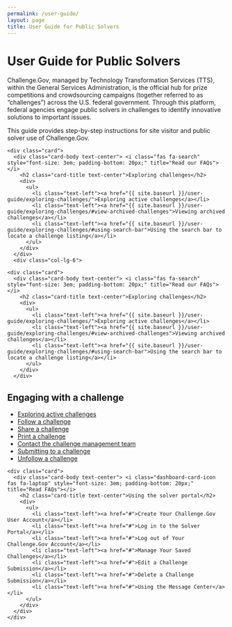 ```yaml
---
permalink: /user-guide/
layout: page
title: User Guide for Public Solvers
---
```


<h1 class="text-center mb-6 font-weight-bold">User Guide for Public Solvers</h1>
<div class="row">
<div>
  <p>Challenge.Gov, managed by Technology Transformation Services (TTS), within the General Services Administration, is the official hub for prize competitions and crowdsourcing campaigns (together referred to as “challenges”) across the U.S. federal government. Through this platform, federal agencies engage public solvers in challenges to identify innovative solutions to important issues.</p>
  <p>This guide provides step-by-step instructions for site visitor and public solver use of Challenge.Gov. </p>
</div>
  </div>
 <div class="row">
 <div class="col-lg-6">

    <div class="card">
      <div class="card-body text-center"> <i class="fas fa-search" style="font-size: 3em; padding-bottom: 20px;" title="Read our FAQs"></i>
        <h2 class="card-title text-center">Exploring challenges</h2>
        <div>
          <ul>
            <li class="text-left"><a href="{{ site.baseurl }}/user-guide/exploring-challenges/">Exploring active challenges</a></li>
            <li class="text-left"><a href="{{ site.baseurl }}/user-guide/exploring-challenges/#view-archived-challenges">Viewing archived challenges</a></li>
            <li class="text-left"><a href="{{ site.baseurl }}/user-guide/exploring-challenges/#using-search-bar">Using the search bar to locate a challenge listing</a></li>
          </ul>
        </div>
      </div>
      <div class="col-lg-6">

    <div class="card">
      <div class="card-body text-center"> <i class="fas fa-search" style="font-size: 3em; padding-bottom: 20px;" title="Read our FAQs"></i>
        <h2 class="card-title text-center">Exploring challenges</h2>
        <div>
          <ul>
            <li class="text-left"><a href="{{ site.baseurl }}/user-guide/exploring-challenges/">Exploring active challenges</a></li>
            <li class="text-left"><a href="{{ site.baseurl }}/user-guide/exploring-challenges/#view-archived-challenges">Viewing archived challenges</a></li>
            <li class="text-left"><a href="{{ site.baseurl }}/user-guide/exploring-challenges/#using-search-bar">Using the search bar to locate a challenge listing</a></li>
          </ul>
        </div>
      </div>
</div>
      <div class="card">
        <div class="card-body text-center"> <i class="dashboard-card-icon fas fa-comment" style="font-size: 3em; padding-bottom: 20px;" title="Read FAQs"></i>
          <h2 class="card-title text-center">Engaging with a challenge</h2>
          <div>
            <ul>
              <li class="text-left"><a href="#">Exploring active challenges</a></li>
              <li class="text-left"><a href="#">Follow a challenge</a></li>
              <li class="text-left"><a href="#">Share a challenge</a></li>
              <li class="text-left"><a href="#">Print a challenge</a></li>
              <li class="text-left"><a href="#">Contact the challenge management team</a></li>
              <li class="text-left"><a href="#">Submitting to a challenge</a></li>
              <li class="text-left"><a href="#">Unfollow a challenge</a></li>
            </ul>
          </div>
        </div>
      </div>
  </div>
  </div>
  <div class="row">
 <div class="col-sm-6">

    <div class="card">
      <div class="card-body text-center"> <i class="dashboard-card-icon fas fa-laptop" style="font-size: 3em; padding-bottom: 20px;" title="Read FAQs"></i>
        <h2 class="card-title text-center">Using the solver portal</h2>
        <div>
          <ul>
            <li class="text-left"><a href="#">Create Your Challenge.Gov User Account</a></li>
            <li class="text-left"><a href="#">Log in to the Solver Portal</a></li>
            <li class="text-left"><a href="#">Log out of Your Challenge.Gov Account</a></li>
            <li class="text-left"><a href="#">Manage Your Saved Challenges</a></li>
            <li class="text-left"><a href="#">Edit a Challenge Submission</a></li>
            <li class="text-left"><a href="#">Delete a Challenge Submission</a></li>
            <li class="text-left"><a href="#">Using the Message Center</a></li>
          </ul>
        </div>
      </div>
    </div>

</div>
